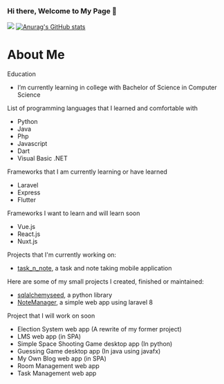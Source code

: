 ### Hi there, Welcome to My Page 👋

![](https://komarev.com/ghpvc/?username=jedymatt)
[![Anurag's GitHub stats](https://github-readme-stats.vercel.app/api?username=jedymatt)](https://github.com/anuraghazra/github-readme-stats)

# About Me

Education

- I’m currently learning in college with Bachelor of Science in Computer Science


List of programming languages that I learned and comfortable with

- Python
- Java
- Php
- Javascript
- Dart
- Visual Basic .NET

Frameworks that I am currently learning or have learned

- Laravel
- Express
- Flutter

Frameworks I want to learn and will learn soon

- Vue.js
- React.js
- Nuxt.js

Projects that I'm currently working on:

- [task_n_note](https://github.com/jedymatt/task_n_note), a task and note taking mobile application

Here are some of my small projects I created, finished or maintained:

- [sqlalchemyseed](https://github.com/jedymatt/sqlalchemyseed), a python library
- [NoteManager](https://github.com/jedymatt/NoteManager), a simple web app using laravel 8


Project that I will work on soon

- Election System web app (A rewrite of my former project)
- LMS web app (in SPA)
- Simple Space Shooting Game desktop app (In python)
- Guessing Game desktop app (In java using javafx)
- My Own Blog web app (in SPA)
- Room Management web app
- Task Management web app

<!--
**jedymatt/jedymatt** is a ✨ _special_ ✨ repository because its `README.md` (this file) appears on your GitHub profile.

Here are some ideas to get you started:

- 🔭 I’m currently working on ...
- 🌱 I’m currently learning ...
- 👯 I’m looking to collaborate on ...
- 🤔 I’m looking for help with ...
- 💬 Ask me about ...
- 📫 How to reach me: ...
- 😄 Pronouns: ...
- ⚡ Fun fact: ...
-->
